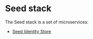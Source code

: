 # Seed stack

The Seed stack is a set of microservices:

- [Seed Identity Store](https://github.com/praekelt/seed-identity-store/)
